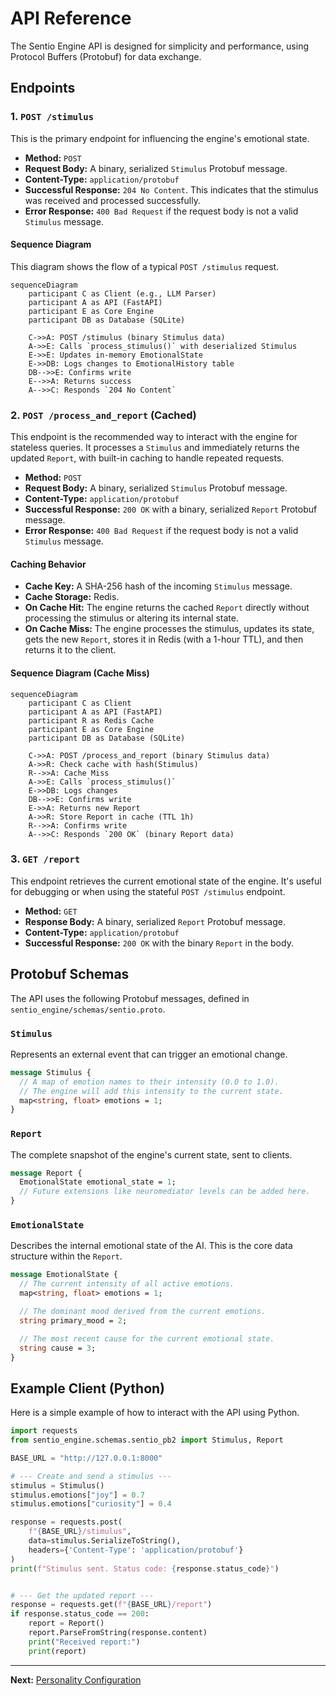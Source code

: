 # API Reference

The Sentio Engine API is designed for simplicity and performance, using Protocol Buffers (Protobuf) for data exchange.

## Endpoints

### 1. `POST /stimulus`

This is the primary endpoint for influencing the engine's emotional state.

*   **Method:** `POST`
*   **Request Body:** A binary, serialized `Stimulus` Protobuf message.
*   **Content-Type:** `application/protobuf`
*   **Successful Response:** `204 No Content`. This indicates that the stimulus was received and processed successfully.
*   **Error Response:** `400 Bad Request` if the request body is not a valid `Stimulus` message.

#### Sequence Diagram

This diagram shows the flow of a typical `POST /stimulus` request.

```mermaid
sequenceDiagram
    participant C as Client (e.g., LLM Parser)
    participant A as API (FastAPI)
    participant E as Core Engine
    participant DB as Database (SQLite)

    C->>A: POST /stimulus (binary Stimulus data)
    A->>E: Calls `process_stimulus()` with deserialized Stimulus
    E->>E: Updates in-memory EmotionalState
    E->>DB: Logs changes to EmotionalHistory table
    DB-->>E: Confirms write
    E-->>A: Returns success
    A-->>C: Responds `204 No Content`
```

### 2. `POST /process_and_report` (Cached)

This endpoint is the recommended way to interact with the engine for stateless queries. It processes a `Stimulus` and immediately returns the updated `Report`, with built-in caching to handle repeated requests.

*   **Method:** `POST`
*   **Request Body:** A binary, serialized `Stimulus` Protobuf message.
*   **Content-Type:** `application/protobuf`
*   **Successful Response:** `200 OK` with a binary, serialized `Report` Protobuf message.
*   **Error Response:** `400 Bad Request` if the request body is not a valid `Stimulus` message.

#### Caching Behavior

*   **Cache Key:** A SHA-256 hash of the incoming `Stimulus` message.
*   **Cache Storage:** Redis.
*   **On Cache Hit:** The engine returns the cached `Report` directly without processing the stimulus or altering its internal state.
*   **On Cache Miss:** The engine processes the stimulus, updates its state, gets the new `Report`, stores it in Redis (with a 1-hour TTL), and then returns it to the client.

#### Sequence Diagram (Cache Miss)

```mermaid
sequenceDiagram
    participant C as Client
    participant A as API (FastAPI)
    participant R as Redis Cache
    participant E as Core Engine
    participant DB as Database (SQLite)

    C->>A: POST /process_and_report (binary Stimulus data)
    A->>R: Check cache with hash(Stimulus)
    R-->>A: Cache Miss
    A->>E: Calls `process_stimulus()`
    E->>DB: Logs changes
    DB-->>E: Confirms write
    E->>A: Returns new Report
    A->>R: Store Report in cache (TTL 1h)
    R-->>A: Confirms write
    A-->>C: Responds `200 OK` (binary Report data)
```

### 3. `GET /report`

This endpoint retrieves the current emotional state of the engine. It's useful for debugging or when using the stateful `POST /stimulus` endpoint.

*   **Method:** `GET`
*   **Response Body:** A binary, serialized `Report` Protobuf message.
*   **Content-Type:** `application/protobuf`
*   **Successful Response:** `200 OK` with the binary `Report` in the body.

## Protobuf Schemas

The API uses the following Protobuf messages, defined in `sentio_engine/schemas/sentio.proto`.

### `Stimulus`

Represents an external event that can trigger an emotional change.

```proto
message Stimulus {
  // A map of emotion names to their intensity (0.0 to 1.0).
  // The engine will add this intensity to the current state.
  map<string, float> emotions = 1;
}
```

### `Report`

The complete snapshot of the engine's current state, sent to clients.

```proto
message Report {
  EmotionalState emotional_state = 1;
  // Future extensions like neuromediator levels can be added here.
}
```

### `EmotionalState`

Describes the internal emotional state of the AI. This is the core data structure within the `Report`.

```proto
message EmotionalState {
  // The current intensity of all active emotions.
  map<string, float> emotions = 1;

  // The dominant mood derived from the current emotions.
  string primary_mood = 2;

  // The most recent cause for the current emotional state.
  string cause = 3;
}
```

## Example Client (Python)

Here is a simple example of how to interact with the API using Python.

```python
import requests
from sentio_engine.schemas.sentio_pb2 import Stimulus, Report

BASE_URL = "http://127.0.0.1:8000"

# --- Create and send a stimulus ---
stimulus = Stimulus()
stimulus.emotions["joy"] = 0.7
stimulus.emotions["curiosity"] = 0.4

response = requests.post(
    f"{BASE_URL}/stimulus",
    data=stimulus.SerializeToString(),
    headers={'Content-Type': 'application/protobuf'}
)
print(f"Stimulus sent. Status code: {response.status_code}")


# --- Get the updated report ---
response = requests.get(f"{BASE_URL}/report")
if response.status_code == 200:
    report = Report()
    report.ParseFromString(response.content)
    print("Received report:")
    print(report)
```

---

**Next:** [Personality Configuration](./04_configuration.md)
